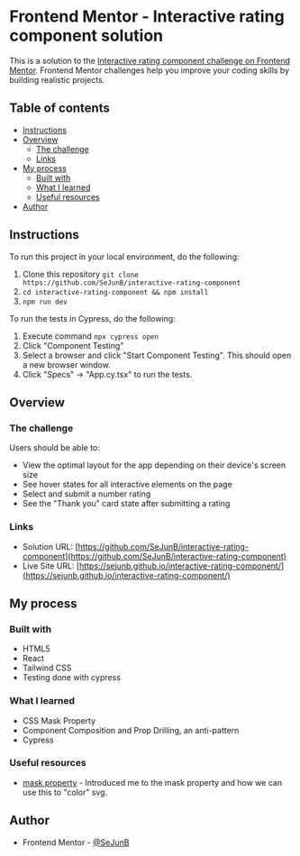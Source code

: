 # Frontend Mentor - Interactive rating component solution

This is a solution to the [Interactive rating component challenge on Frontend Mentor](https://www.frontendmentor.io/challenges/interactive-rating-component-koxpeBUmI). Frontend Mentor challenges help you improve your coding skills by building realistic projects. 

## Table of contents
- [Instructions](#instructions)
- [Overview](#overview)
  - [The challenge](#the-challenge)
  - [Links](#links)
- [My process](#my-process)
  - [Built with](#built-with)
  - [What I learned](#what-i-learned)
  - [Useful resources](#useful-resources)
- [Author](#author)

## Instructions
To run this project in your local environment, do the following:
1. Clone this repository `git clone https://github.com/SeJunB/interactive-rating-component`
2. `cd interactive-rating-component && npm install`
3. `npm run dev`

To run the tests in Cypress, do the following:
1. Execute command `npx cypress open`
2. Click "Component Testing"
3. Select a browser and click "Start Component Testing". This should open a new browser window.
4. Click "Specs" -> "App.cy.tsx" to run the tests.


## Overview
### The challenge

Users should be able to:

- View the optimal layout for the app depending on their device's screen size
- See hover states for all interactive elements on the page
- Select and submit a number rating
- See the "Thank you" card state after submitting a rating

### Links

- Solution URL: [https://github.com/SeJunB/interactive-rating-component](https://github.com/SeJunB/interactive-rating-component)
- Live Site URL: [https://sejunb.github.io/interactive-rating-component/](https://sejunb.github.io/interactive-rating-component/)

## My process

### Built with

- HTML5
- React
- Tailwind CSS
- Testing done with cypress

### What I learned
- CSS Mask Property
- Component Composition and Prop Drilling, an anti-pattern
- Cypress

### Useful resources
- [mask property](https://stackoverflow.com/questions/13367868/how-to-modify-the-fill-color-of-an-svg-image-when-being-served-as-background-image) - Introduced me to the mask property and how we can use this to "color" svg.

## Author
- Frontend Mentor - [@SeJunB](https://www.frontendmentor.io/profile/SeJunB)
